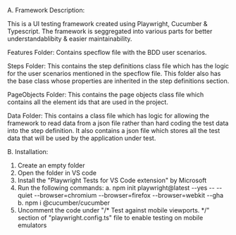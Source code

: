 A. Framework Description:

This is a UI testing framework created using Playwright, Cucumber & Typescript. The framework is seggregated into various parts for better understandablibity & easier maintainability. 

Features Folder: Contains specflow file with the BDD user scenarios.

Steps Folder: This contains the step definitions class file which has the logic for the user scenarios mentioned in the specflow file. This folder also has the base class whose properties are inherited in the step definitions section.

PageObjects Folder: This contains the page objects class file which contains all the element ids that are used in the project.

Data Folder: This contains a class file which has logic for allowing the framework to read data from a json file rather than hard coding the test data into the step definition. It also contains a json file which stores all the test data that will be used by the application under test.


B. Installation:

1. Create an empty folder
2. Open the folder in VS code
3. Install the "Playwright Tests for VS Code extension" by Microsoft
4. Run the following commands:
  a.  npm init playwright@latest --yes -- --quiet --browser=chromium --browser=firefox --browser=webkit --gha
  b.  npm i @cucumber/cucumber
5. Uncomment the code under "/* Test against mobile viewports. */" section of "playwright.config.ts" file to enable testing on mobile emulators